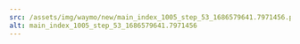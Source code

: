 ```yaml
---
src: /assets/img/waymo/new/main_index_1005_step_53_1686579641.7971456.png
alt: main_index_1005_step_53_1686579641.7971456
---
```

